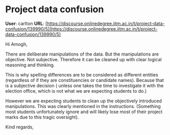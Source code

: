 # Project data confusion

**User**: carlton
**URL**: [https://discourse.onlinedegree.iitm.ac.in/t/project-data-confusion/139990/5](https://discourse.onlinedegree.iitm.ac.in/t/project-data-confusion/139990/5)

Hi Amogh,

There are deliberate manipulations of the data. But the manipulations are objective. Not subjective. Therefore it can be cleaned up with clear logical reasoning and thinking.

This is why spelling differences are to be considered as different entities (regardless of if they are constituencies or candidate names). Because that is a subjective decision ( unless one takes the time to investigate it with the election office, which is not what we are expecting students to do.)

However we are expecting students to clean up the objectively introduced manipulations. This was clearly mentioned in the instructions. (Something most students unfortunately ignore and will likely lose most of their project marks due to this tragic oversight).

Kind regards,
